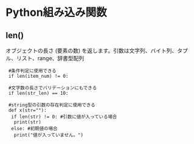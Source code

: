# Python組み込み関数


## len()
オブジェクトの長さ (要素の数) を返します。引数は文字列、バイト列、タプル、リスト、range、辞書型配列

```
 #条件判定に使用できる
 if len(item_num) != 0:
 
 #文字数の長さでバリデーションにもできる
 if len(str_len) == 10:
 
 #string型の引数の存在判定に使用できる
 def x(str=""):
  if len(str) != 0: #引数に値が入っている場合
   print(str)
  else: #初期値の場合
   print("値が入っていません。")
```


